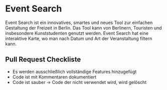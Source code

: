 # Event Search

Event Search ist ein innovatives, smartes und neues Tool zur einfachen Gestaltung der Freizeit in Berlin. Das Tool kann von Berlinern, Touristen und insbesondere Kunststudenten genutzt werden. Event Search hat eine interaktive Karte, wo man nach Datum und Art der Veranstaltung filtern kann.

## Pull Request Checkliste
- Es werden ausschließlich vollständige Features hinzugefügt
- Code ist mit Kommentaren dokumentiert
- Code ist sauber -> Code der nicht verwendet wird, wird gelöscht 
